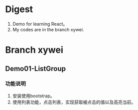 # Digest
1. Demo for learning React。
2. My codes are in the branch xywei.


# Branch xywei
## Demo01-ListGroup
### 功能说明  
1. 安装使用bootstrap。
2. 使用列表功能，点击列表，实现获取被点击的值以及高亮当前。


